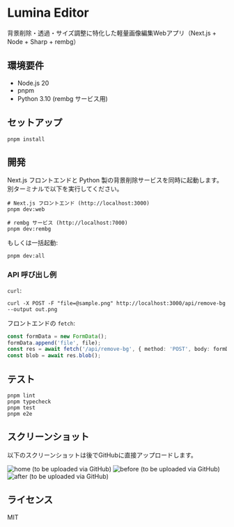 # Lumina Editor

背景削除・透過・サイズ調整に特化した軽量画像編集Webアプリ（Next.js + Node + Sharp + rembg）

## 環境要件
- Node.js 20
- pnpm
- Python 3.10 (rembg サービス用)

## セットアップ
```
pnpm install
```

## 開発
Next.js フロントエンドと Python 製の背景削除サービスを同時に起動します。別ターミナルで以下を実行してください。
```
# Next.js フロントエンド (http://localhost:3000)
pnpm dev:web

# rembg サービス (http://localhost:7000)
pnpm dev:rembg
```
もしくは一括起動:
```
pnpm dev:all
```

### API 呼び出し例
`curl`:
```
curl -X POST -F "file=@sample.png" http://localhost:3000/api/remove-bg --output out.png
```

フロントエンドの `fetch`:
```ts
const formData = new FormData();
formData.append('file', file);
const res = await fetch('/api/remove-bg', { method: 'POST', body: formData });
const blob = await res.blob();
```

## テスト
```
pnpm lint
pnpm typecheck
pnpm test
pnpm e2e
```

## スクリーンショット
以下のスクリーンショットは後でGitHubに直接アップロードします。

![home (to be uploaded via GitHub)](docs/screenshot-home.png)
![before (to be uploaded via GitHub)](docs/screenshot-before.png)
![after (to be uploaded via GitHub)](docs/screenshot-after.png)

## ライセンス
MIT
